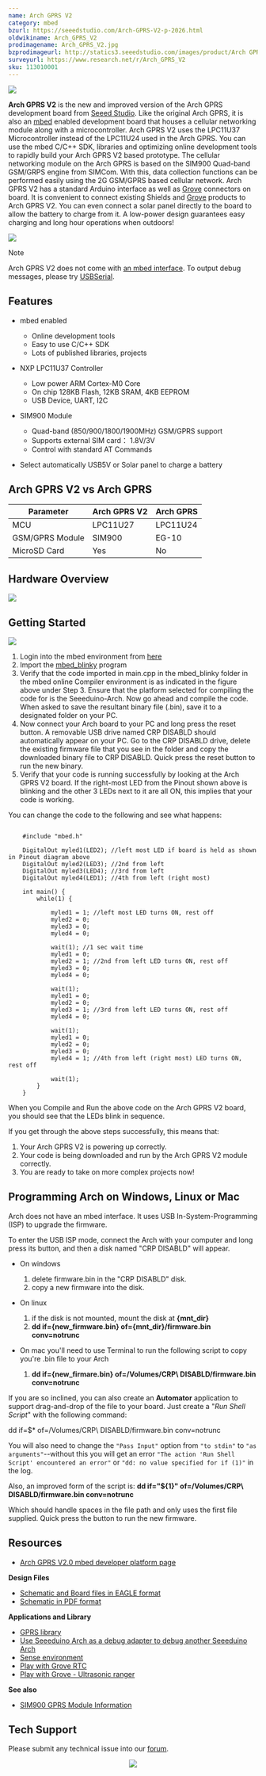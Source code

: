 ```yaml
---
name: Arch GPRS V2
category: mbed
bzurl: https://seeedstudio.com/Arch-GPRS-V2-p-2026.html
oldwikiname: Arch_GPRS_V2
prodimagename: Arch_GPRS_V2.jpg
bzprodimageurl: http://statics3.seeedstudio.com/images/product/Arch GPRS V2.jpg
surveyurl: https://www.research.net/r/Arch_GPRS_V2
sku: 113010001
---
```


![](https://files.seeedstudio.com/wiki/Arch_GPRS_V2/img/Arch_GPRS_V2.jpg)

**Arch GPRS V2** is the new and improved version of the Arch GPRS development board from [Seeed Studio](http://www.seeedstudio.com). Like the original Arch GPRS, it is also an [mbed](http://mbed.org/handbook/mbed-SDK) enabled development board that houses a cellular networking module along with a microcontroller. Arch GPRS V2 uses the LPC11U37 Microcontroller instead of the LPC11U24 used in the Arch GPRS. You can use the mbed C/C++ SDK, libraries and optimizing online development tools to rapidly build your Arch GPRS V2 based prototype. The cellular networking module on the Arch GPRS is based on the SIM900 Quad-band GSM/GRPS engine from SIMCom. With this, data collection functions can be performed easily using the 2G GSM/GPRS based cellular network.
Arch GPRS V2 has a standard Arduino interface as well as [Grove](/Grove_System "Grove") connectors on board. It is convenient to connect existing Shields and [Grove](/Grove_System "Grove") products to Arch GPRS V2. You can even connect a solar panel directly to the board to allow the battery to charge from it. A low-power design guarantees easy charging and long hour operations when outdoors!

[![](https://files.seeedstudio.com/wiki/common/Get_One_Now_Banner.png)](https://www.seeedstudio.com/Arch-GPRS-V2-p-2026.html)

<div class="admonition note">
<p class="admonition-title">Note</p>
Arch GPRS V2 does not come with <a href="https://mbed.org/handbook/mbed-HDK" >an mbed interface</a>. To output debug messages, please try <a href="https://mbed.org/handbook/USBSerial">USBSerial</a>.
</div>


Features
--------

-   mbed enabled
    -   Online development tools
    -   Easy to use C/C++ SDK
    -   Lots of published libraries, projects

-   NXP LPC11U37 Controller
    -   Low power ARM Cortex-M0 Core
    -   On chip 128KB Flash, 12KB SRAM, 4KB EEPROM
    -   USB Device, UART, I2C

-   SIM900 Module
    -   Quad-band (850/900/1800/1900MHz) GSM/GPRS support
    -   Supports external SIM card： 1.8V/3V
    -   Control with standard AT Commands

-   Select automatically USB5V or Solar panel to charge a battery

Arch GPRS V2 vs Arch GPRS
-----------------------

| Parameter       | **Arch GPRS V2**| **Arch GPRS**|
|-----------------|-----------------|--------------|
| MCU             | LPC11U27        | LPC11U24     |
| GSM/GPRS Module | SIM900          | EG-10        |
| MicroSD Card    | Yes             | No           |

Hardware Overview
-----------------

![](https://files.seeedstudio.com/wiki/Arch_GPRS_V2/img/Arch_GPRS_V2_Pinout.png)

Getting Started
---------------

![](https://files.seeedstudio.com/wiki/Arch_GPRS_V2/img/Get_started_with_arch.png)

1.  Login into the mbed environment from [here](http://www.mbed.org)
2.  Import the [mbed\_blinky](https://mbed.org/compiler/#import:/teams/mbed/code/mbed_blinky/;platform:Seeed-Arch-GPRS) program
3.  Verify that the code imported in main.cpp in the mbed\_blinky folder in the mbed online Compiler environment is as indicated in the figure above under Step 3. Ensure that the platform selected for compiling the code for is the Seeeduino-Arch. Now go ahead and compile the code. When asked to save the resultant binary file (.bin), save it to a designated folder on your PC.
4.  Now connect your Arch board to your PC and long press the reset button. A removable USB drive named CRP DISABLD should automatically appear on your PC. Go to the CRP DISABLD drive, delete the existing firmware file that you see in the folder and copy the downloaded binary file to CRP DISABLD. Quick press the reset button to run the new binary.
5.  Verify that your code is running successfully by looking at the Arch GPRS V2 board. If the right-most LED from the Pinout shown above is blinking and the other 3 LEDs next to it are all ON, this implies that your code is working.


You can change the code to the following and see what happens:
```

    #include "mbed.h"

    DigitalOut myled1(LED2); //left most LED if board is held as shown in Pinout diagram above
    DigitalOut myled2(LED3); //2nd from left
    DigitalOut myled3(LED4); //3rd from left
    DigitalOut myled4(LED1); //4th from left (right most)

    int main() {
        while(1) {
                    
            myled1 = 1; //left most LED turns ON, rest off
            myled2 = 0;
            myled3 = 0;
            myled4 = 0;
            
            wait(1); //1 sec wait time
            myled1 = 0;
            myled2 = 1; //2nd from left LED turns ON, rest off
            myled3 = 0;
            myled4 = 0;

            wait(1);
            myled1 = 0;
            myled2 = 0;
            myled3 = 1; //3rd from left LED turns ON, rest off
            myled4 = 0;
            
            wait(1);
            myled1 = 0;
            myled2 = 0;
            myled3 = 0;
            myled4 = 1; //4th from left (right most) LED turns ON, rest off
            
            wait(1);
        }
    }
```

When you Compile and Run the above code on the Arch GPRS V2 board, you should see that the LEDs blink in sequence.

If you get through the above steps successfully, this means that:

1.  Your Arch GPRS V2 is powering up correctly.
2.  Your code is being downloaded and run by the Arch GPRS V2 module correctly.
3.  You are ready to take on more complex projects now!

Programming Arch on Windows, Linux or Mac
-----------------------------------------

Arch does not have an mbed interface. It uses USB In-System-Programming (ISP) to upgrade the firmware.

To enter the USB ISP mode, connect the Arch with your computer and long press its button, and then a disk named "CRP DISABLD" will appear.

-   On windows

    1.  delete firmware.bin in the "CRP DISABLD" disk.
    2.  copy a new firmware into the disk.

-   On linux

    1.  if the disk is not mounted, mount the disk at **{mnt\_dir}**
    2.  **dd if={new\_firmware.bin} of={mnt\_dir}/firmware.bin conv=notrunc**

-   On mac you'll need to use Terminal to run the following script to copy you're .bin file to your Arch

    1.  **dd if={new\_firmare.bin} of=/Volumes/CRP\\ DISABLD/firmware.bin conv=notrunc**


If you are so inclined, you can also create an **Automator** application to support drag-and-drop of the file to your board. Just create a "*Run Shell Script*" with the following command:

dd if=$\* of=/Volumes/CRP\\ DISABLD/firmware.bin conv=notrunc

You will also need to change the `"Pass Input"` option from `"to stdin"` to `"as arguments"`--without this you will get an error `"The action 'Run Shell Script' encountered an error"` or `"dd: no value specified for if (1)"` in the log.


Also, an improved form of the script is:
**dd if="${1}" of=/Volumes/CRP\ DISABLD/firmware.bin conv=notrunc**

Which should handle spaces in the file path and only uses the first file supplied.
Quick press the button to run the new firmware.

Resources
------------------------

-   [Arch GPRS V2.0 mbed developer platform page](https://developer.mbed.org/platforms/Seeed-Arch-GPRS/)

**Design Files**

-   [Schematic and Board files in EAGLE format](https://files.seeedstudio.com/wiki/Arch_GPRS_V2/res/Arch_GPRS_v2.0_sch_pcb.zip)
-   [Schematic in PDF format](https://files.seeedstudio.com/wiki/Arch_GPRS_V2/res/Arch_GPRS_v2.0_SCH_PDF.pdf)

**Applications and Library**

-   [GPRS library](http://developer.mbed.org/teams/Seeed/code/GPRSInterface/)
-   [Use Seeeduino Arch as a debug adapter to debug another Seeeduino Arch](https://mbed.org/users/yihui/notebook/debug-seeeduino-arch-using-cmsis-dap/)
-   [Sense environment](https://mbed.org/users/yihui/notebook/sense-environment/)
-   [Play with Grove RTC](https://mbed.org/cookbook/seeed-grove-RTC)
-   [Play with Grove - Ultrasonic ranger](https://mbed.org/cookbook/Seeed-grove-ultrasonic-ranger)

**See also**

-   [SIM900 GPRS Module Information](/GPRS_Shield_V2.0)

<!-- This Markdown file was created from http://www.seeedstudio.com/wiki/Arch_GPRS_V2 -->

## Tech Support
Please submit any technical issue into our [forum](http://forum.seeedstudio.com/). <br /><p style="text-align:center"><a href="https://www.seeedstudio.com/act-4.html?utm_source=wiki&utm_medium=wikibanner&utm_campaign=newproducts" target="_blank"><img src="https://files.seeedstudio.com/wiki/Wiki_Banner/new_product.jpg" /></a></p>